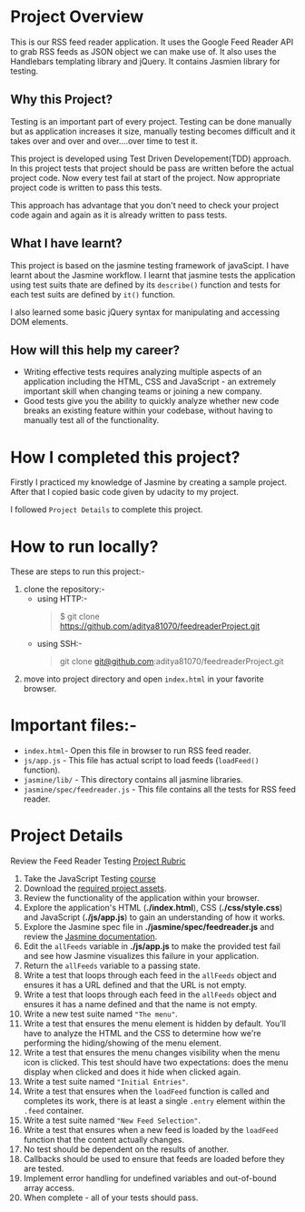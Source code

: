 # Project Overview

This is our RSS feed reader application. It uses the Google Feed Reader API to grab RSS feeds as JSON object we can make use of. It also uses the Handlebars templating library and jQuery. It contains Jasmien library for testing.

## Why this Project?

Testing is an important part of every project. Testing can be done manually but as application increases it size, manually testing becomes difficult and it takes over and over and over....over time to test it. 

This project is developed using Test Driven Developement(TDD) approach. In this project tests that project should be pass are written before the actual  project code. Now every test fail at start of the project. Now appropriate project code is written to pass this tests. 

This approach has advantage that you don't need to check your project code again and again as it is already written to pass tests. 

## What I have learnt?

This project is based on the jasmine testing framework of javaScipt. I have learnt about the Jasmine workflow. I learnt that jasmine tests the application using test suits thate are defined by its `describe()` function and tests for each test suits are defined by `it()` function.

I also learned some basic jQuery syntax for manipulating and accessing DOM elements. 



## How will this help my career?

* Writing effective tests requires analyzing multiple aspects of an application including the HTML, CSS and JavaScript - an extremely important skill when changing teams or joining a new company.
* Good tests give you the ability to quickly analyze whether new code breaks an existing feature within your codebase, without having to manually test all of the functionality.


# How I completed this project?

Firstly I practiced my knowledge of Jasmine by creating a sample project. After that I copied basic code given by udacity to my project.

I followed `Project Details` to complete this project. 

# How to run locally?
These are steps to run this project:-
1. clone the repository:-
	* using HTTP:-
		> $ git clone https://github.com/aditya81070/feedreaderProject.git
	* using SSH:-
		> git clone git@github.com:aditya81070/feedreaderProject.git
2. move into project directory and open `index.html` in your favorite browser.

# Important files:-
* `index.html`- Open this file in browser to run RSS feed reader.
* `js/app.js` - This file has actual script to load feeds (`loadFeed()` function).
* `jasmine/lib/` - This directory contains all jasmine libraries.
* `jasmine/spec/feedreader.js` - This file contains all the tests for RSS feed reader. 

# Project Details 

Review the Feed Reader Testing [Project Rubric](https://review.udacity.com/#!/projects/3442558598/rubric)

1. Take the JavaScript Testing [course](https://www.udacity.com/course/ud549)
2. Download the [required project assets](http://github.com/udacity/frontend-nanodegree-feedreader).
3. Review the functionality of the application within your browser.
4. Explore the application's HTML (**./index.html**), CSS (**./css/style.css**) and JavaScript (**./js/app.js**) to gain an understanding of how it works.
5. Explore the Jasmine spec file in **./jasmine/spec/feedreader.js** and review the [Jasmine documentation](http://jasmine.github.io).
6. Edit the `allFeeds` variable in **./js/app.js** to make the provided test fail and see how Jasmine visualizes this failure in your application.
7. Return the `allFeeds` variable to a passing state.
8. Write a test that loops through each feed in the `allFeeds` object and ensures it has a URL defined and that the URL is not empty.
9. Write a test that loops through each feed in the `allFeeds` object and ensures it has a name defined and that the name is not empty.
10. Write a new test suite named `"The menu"`.
11. Write a test that ensures the menu element is hidden by default. You'll have to analyze the HTML and the CSS to determine how we're performing the hiding/showing of the menu element.
12. Write a test that ensures the menu changes visibility when the menu icon is clicked. This test should have two expectations: does the menu display when clicked and does it hide when clicked again.
13. Write a test suite named `"Initial Entries"`.
14. Write a test that ensures when the `loadFeed` function is called and completes its work, there is at least a single `.entry` element within the `.feed` container.
15. Write a test suite named `"New Feed Selection"`.
16. Write a test that ensures when a new feed is loaded by the `loadFeed` function that the content actually changes.
17. No test should be dependent on the results of another.
18. Callbacks should be used to ensure that feeds are loaded before they are tested.
19. Implement error handling for undefined variables and out-of-bound array access.
20. When complete - all of your tests should pass. 
